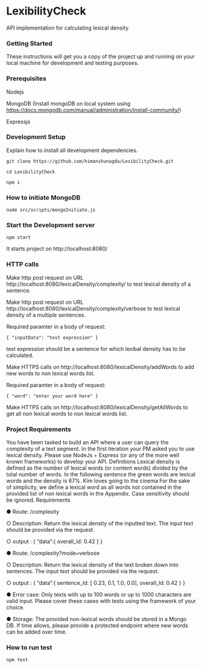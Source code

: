 # LexibilityCheck
API implementation for calculating lexical density

### Getting Started ###
These instructions will get you a copy of the project up and running on your local machine for development and testing purposes.

### Prerequisites ###
Nodejs

MongoDB (Install mongoDB on local system using https://docs.mongodb.com/manual/administration/install-community/)

Expressjs

### Development Setup ###
Explain how to install all development dependencies.

`git clone https://github.com/himanshunagda/LexibilityCheck.git`

 `cd LexibilityCheck`
 
 `npm i`
 
 ### How to initiate MongoDB ###
 `node src/scripts/mongoInitiate.js`
 
 ### Start the Development server ###
 `npm start`
 
 It starts project on http://localhost:8080/
 
 ### HTTP calls ###
 Make http post request on URL http://localhost:8080/lexicalDensity/complexity/ to test lexical density of a sentence.
 
 Make http post request on URL http://localhost:8080/lexicalDensity/complexity/verbose to test lexical density of a multiple sentences.
 
 Required paramter in a body of request:
 
 `{
	"inputData": "test expression"
  }`
  
  test expression should be a sentence for which lexibal density has to be calculated.
  
  Make HTTPS calls on http://localhost:8080/lexicalDensity/addWords to add new words to non lexical words list.
  
   Required paramter in a body of request:
 
 `{
	"word": "enter your word here"
  }`
  
  Make HTTPS calls on http://localhost:8080/lexicalDensity/getAllWords to get all non lexical words to non lexical words list.
  
  ### Project Requirements ###
 You have been tasked to build an API where a user can query the complexity of a text
segment. In the first iteration your PM asked you to use lexical density. Please use NodeJs +
Express (or any of the more well known frameworks) to develop your API.
Definitions
Lexical density is defined as the number of lexical words (or content words) divided by the
total number of words. In the following sentence the green words are lexical words and the
density is 67%.
Kim loves going to the cinema
For the sake of simplicity, we define a lexical word as all words not contained in the
provided list of non lexical words in the Appendix. Case sensitivity should be ignored.
Requirements

● Route: /complexity

○ Description:
Return the lexical density of the inputted text. The input text should be
provided via the request.

○ output :
{ “data”:{
overall_ld: 0.42
}
}

● Route: /complexity?mode=verbose

○ Description:
Return the lexical density of the text broken down into sentences. The input
text should be provided via the request.

○ output :
{ “data”:{
sentence_ld: [ 0.23, 0.1, 1.0, 0.0],
overall_ld: 0.42
}
}

● Error case: Only texts with up to 100 words or up to 1000 characters are valid input.
Please cover these cases with tests using the framework of your choice.

● Storage: The provided non-lexical words should be stored in a Mongo DB. If time
allows, please provide a protected endpoint where new words can be added over
time.

### How to run test ###
`npm test`
